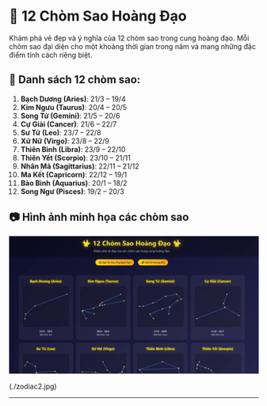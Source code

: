 # 🌟 12 Chòm Sao Hoàng Đạo

Khám phá vẻ đẹp và ý nghĩa của 12 chòm sao trong cung hoàng đạo. Mỗi chòm sao đại diện cho một khoảng thời gian trong năm và mang những đặc điểm tính cách riêng biệt.

## 🔭 Danh sách 12 chòm sao:

1. **Bạch Dương (Aries)**: 21/3 – 19/4  
2. **Kim Ngưu (Taurus)**: 20/4 – 20/5  
3. **Song Tử (Gemini)**: 21/5 – 20/6  
4. **Cự Giải (Cancer)**: 21/6 – 22/7  
5. **Sư Tử (Leo)**: 23/7 – 22/8  
6. **Xử Nữ (Virgo)**: 23/8 – 22/9  
7. **Thiên Bình (Libra)**: 23/9 – 22/10  
8. **Thiên Yết (Scorpio)**: 23/10 – 21/11  
9. **Nhân Mã (Sagittarius)**: 22/11 – 21/12  
10. **Ma Kết (Capricorn)**: 22/12 – 19/1  
11. **Bảo Bình (Aquarius)**: 20/1 – 18/2  
12. **Song Ngư (Pisces)**: 19/2 – 20/3

## 📷 Hình ảnh minh họa các chòm sao

![12 Chòm Sao Hoàng Đạo](./zodiac.jpg)

(./zodiac2.jpg)

---

